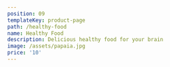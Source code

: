 ```yaml
---
position: 09
templateKey: product-page
path: /healthy-food
name: Healthy Food
description: Delicious healthy food for your brain
image: /assets/papaia.jpg
price: '10'
---
```


